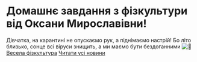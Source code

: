 
# Домашнє завдання з фізкультури від Оксани Мирославівни!
Дівчатка, на карантині не опускаємо рук, а піднімаємо настрій! Бо літо близько, сонце всі віруси знищить, а ми маємо бути бездоганними ![💋](https://static.xx.fbcdn.net/images/emoji.php/v9/t76/1/16/1f48b.png)
[Весела фізкультура](https://youtu.be/kp7oL84M9V8)
[Читати усі новини](/news)
       